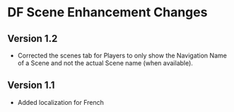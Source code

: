 # DF Scene Enhancement Changes

## Version 1.2
- Corrected the scenes tab for Players to only show the Navigation Name of a Scene and not the actual Scene name (when available).

## Version 1.1
- Added localization for French
